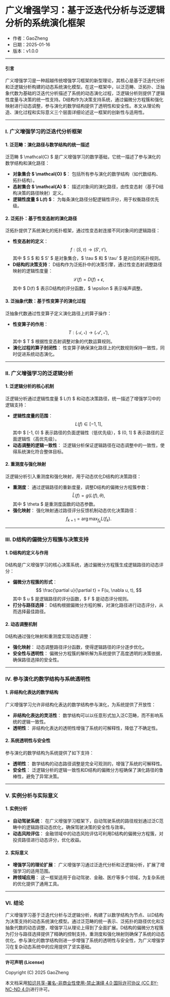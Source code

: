 # **广义增强学习：基于泛迭代分析与泛逻辑分析的系统演化框架**

- 作者：GaoZheng
- 日期：2025-01-16
- 版本：v1.0.0

---

#### **引言**

广义增强学习是一种超越传统增强学习框架的新型理论，其核心是基于泛迭代分析和泛逻辑分析构建的动态系统演化模型。在这一框架中，以泛范畴、泛拓扑、泛抽象代数为基础的泛迭代分析描述了系统的动态演化过程，泛逻辑分析则提供了逻辑性度量与决策的统一性支持。D结构作为决策支持系统，通过偏微分方程簇和强化映射进行动态调整，参与演化的数学结构提供了透明性和安全性。本文从理论构造、演化过程和实际意义三个层面详细论述这一框架的创新性与适用性。

---

### **I. 广义增强学习的泛迭代分析框架**

#### **1. 泛范畴：演化路径与数学结构的统一描述**
泛范畴 $ \mathcal{C} $ 是广义增强学习的数学基础，它统一描述了参与演化的数学结构和演化路径：
- **对象集合 $ \mathcal{O} $**：
  包括所有参与演化的数学结构（如代数结构、拓扑结构）。
- **态射集合 $ \mathcal{A} $**：
  描述对象间的演化路径，由性变态射（基于D结构决策的路径映射）定义。
- **逻辑性度量 $ L(f) $**：
  为每条演化路径分配逻辑性评分，用于权衡路径优先级。

#### **2. 泛拓扑：基于性变态射的演化路径**
泛拓扑提供了系统演化的拓扑框架，通过性变态射连接不同对象间的逻辑路径：
- **性变态射的定义**：
  $$
  f : (S, \tau) \to (S', \tau'),
  $$
  其中 $ S $ 和 $ S' $ 是对象集合，$ \tau $ 和 $ \tau' $ 是对应的拓扑规则。
- **D结构的决策支持**：
  D结构作为泛拓扑中的决策引擎，通过性变态射调整路径映射的逻辑性度量：
  $$
  \mathcal{L}(f) = D(f) + \epsilon,
  $$
  其中 $ D(f) $ 表示D结构的评分函数，$ \epsilon $ 表示噪声调整。

#### **3. 泛抽象代数：基于性变算子的演化过程**
泛抽象代数通过性变算子定义演化路径上的算子操作：
- **性变算子的作用**：
  $$
  T : (\mathcal{A}, \star) \to (\mathcal{A}', \star'),
  $$
  其中 $ T $ 根据性变态射调整对象的代数运算规则。
- **演化过程的算子封闭性**：
  性变算子确保演化路径上的代数规则保持一致性，同时促进系统动态演化。

---

### **II. 广义增强学习的泛逻辑分析**

#### **1. 泛逻辑分析的核心机制**
泛逻辑分析通过逻辑性度量 $ L(f) $ 和动态决策路径，统一描述了增强学习中的逻辑支持：
- **逻辑性度量的范围**：
  $$
  L(f) \in [-1, 1],
  $$
  其中 $ [-1, 0) $ 表示路径的负面逻辑性（低优先级），$ (0, 1] $ 表示路径的正面逻辑性（高优先级）。
- **动态调整的逻辑一致性**：
  泛逻辑分析保证逻辑路径在动态调整中的一致性，使得系统演化符合整体目标。

#### **2. 重测度与强化映射**
泛逻辑分析引入重测度和强化映射，用于动态优化D结构的决策路径：
- **重测度**：
  通过逻辑路径的重新度量，调整D结构的偏微分方程簇参数：
  $$
  \hat{L}(f) = g(L(f), \theta),
  $$
  其中 $ \theta $ 是重测度函数的动态参数。
- **强化映射**：
  强化映射通过路径评分反馈机制动态优化决策路径：
  $$
  f_{k+1} = \arg\max_{f_k} L(f_k).
  $$

---

### **III. D结构的偏微分方程簇与决策支持**

#### **1. D结构的定义与作用**
D结构是广义增强学习的核心决策系统，通过偏微分方程簇生成逻辑路径的动态评分：
- **偏微分方程簇的形式**：
  $$
  \frac{\partial u}{\partial t} = F(u, \nabla u, t),
  $$
  其中 $ u $ 是逻辑路径的评分函数，$ F $ 是动态评分规则。
- **打分与路径选择**：
  D结构根据偏微分方程的解，对演化路径进行动态评分，从而选择最佳路径。

#### **2. 动态调整机制**
D结构通过强化映射和重测度实现动态调整：
- **强化映射**：
  动态调整路径评分函数，使得逻辑路径的评分逐步优化。
- **安全性与透明性**：
  偏微分方程簇的解析解为系统提供了高度透明的决策依据，确保路径选择的安全性。

---

### **IV. 参与演化的数学结构与系统透明性**

#### **1. 非结构化表达的数学结构**
广义增强学习允许非结构化表达的数学结构参与演化，为系统提供了开放性：
- **非结构化表达的灵活性**：
  数学结构可以以任意形式加入泛C范畴，而不影响系统的逻辑一致性。
- **透明性**：
  非结构化表达的透明性增强了系统的可解释性，降低了不确定性。

#### **2. 系统透明性与安全性**
参与演化的数学结构为系统提供了如下支持：
- **透明性**：
  数学结构的动态路径调整是完全可观测的，增强了系统的可解释性。
- **安全性**：
  泛逻辑分析的逻辑一致性和D结构的偏微分方程确保了演化路径的鲁棒性，避免了异常决策。

---

### **V. 实例分析与实际意义**

#### **1. 实例分析**
- **自动驾驶系统**：
  在广义增强学习框架下，自动驾驶系统的路径规划通过泛C范畴中的逻辑路径动态优化，确保驾驶决策的安全性与效率。
- **动态风险评估**：
  金融领域中的动态风险评估可利用D结构的偏微分方程簇，对投资路径进行动态评分，优化收益。

#### **2. 实际意义**
- **增强学习的理论扩展**：
  广义增强学习通过泛迭代分析和泛逻辑分析，扩展了增强学习的适用范围。
- **跨领域应用**：
  这一框架适用于自动驾驶、金融、医疗等多个领域，为复杂系统的优化提供了通用工具。

---

### **VI. 结论**

广义增强学习基于泛迭代分析与泛逻辑分析，构建了以数学结构为节点、以D结构为决策支持的动态系统演化模型。通过泛范畴的统一表示、泛拓扑的路径优化和泛抽象代数的动态调整，增强学习从理论上得到了全面扩展。D结构的偏微分方程簇为打分与路径选择提供了精确的控制支持，重测度和强化映射则确保了系统的动态优化。参与演化的数学结构则进一步增强了系统的透明性与安全性，为广义增强学习在复杂动态系统中的应用提供了坚实基础。

---

**许可声明 (License)**

Copyright (C) 2025 GaoZheng 

本文档采用[知识共享-署名-非商业性使用-禁止演绎 4.0 国际许可协议 (CC BY-NC-ND 4.0)](https://creativecommons.org/licenses/by-nc-nd/4.0/deed.zh-Hans)进行许可。
